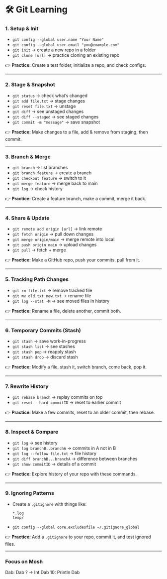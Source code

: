 # 🛠 Git Learning 

### 1. **Setup & Init**

* `git config --global user.name "Your Name"`
* `git config --global user.email "you@example.com"`
* `git init` → create a new repo in a folder
* `git clone [url]` → practice cloning an existing repo

👉 **Practice:** Create a test folder, initialize a repo, and check configs.

---

### 2. **Stage & Snapshot**

* `git status` → check what’s changed
* `git add file.txt` → stage changes
* `git reset file.txt` → unstage
* `git diff` → see unstaged changes
* `git diff --staged` → see staged changes
* `git commit -m "message"` → save snapshot

👉 **Practice:** Make changes to a file, add & remove from staging, then commit.

---

### 3. **Branch & Merge**

* `git branch` → list branches
* `git branch feature` → create a branch
* `git checkout feature` → switch to it
* `git merge feature` → merge back to main
* `git log` → check history

👉 **Practice:** Create a feature branch, make a commit, merge it back.

---

### 4. **Share & Update**

* `git remote add origin [url]` → link remote
* `git fetch origin` → pull down changes
* `git merge origin/main` → merge remote into local
* `git push origin main` → upload changes
* `git pull` → fetch + merge

👉 **Practice:** Make a GitHub repo, push your commits, pull from it.

---

### 5. **Tracking Path Changes**

* `git rm file.txt` → remove tracked file
* `git mv old.txt new.txt` → rename file
* `git log --stat -M` → see moved files in history

👉 **Practice:** Rename a file, delete another, commit both.

---

### 6. **Temporary Commits (Stash)**

* `git stash` → save work-in-progress
* `git stash list` → see stashes
* `git stash pop` → reapply stash
* `git stash drop` → discard stash

👉 **Practice:** Modify a file, stash it, switch branch, come back, pop it.

---

### 7. **Rewrite History**

* `git rebase branch` → replay commits on top
* `git reset --hard commitID` → reset to earlier commit

👉 **Practice:** Make a few commits, reset to an older commit, then rebase.

---

### 8. **Inspect & Compare**

* `git log` → see history
* `git log branchB..branchA` → commits in A not in B
* `git log --follow file.txt` → file history
* `git diff branchB...branchA` → difference between branches
* `git show commitID` → details of a commit

👉 **Practice:** Explore history of your repo with these commands.

---

### 9. **Ignoring Patterns**

* Create a `.gitignore` with things like:

  ```
  *.log
  temp/
  ```
* `git config --global core.excludesfile ~/.gitignore_global`

👉 **Practice:** Add a `.gitignore` to your repo, commit it, and test ignored files.

---

### Focus on Mosh 

Dab: Dab <Int> ? -> Int 
Dab 10: Println Dab <Int>
